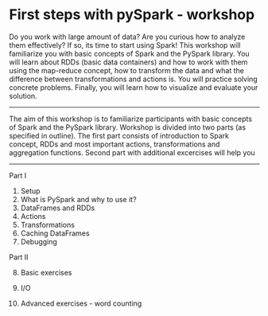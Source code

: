 # First steps with pySpark - workshop

Do you work with large amount of data? Are you curious how to analyze them effectively? If so, its time to start using Spark!
This workshop will familiarize you with basic concepts of Spark and the PySpark library. You will learn about RDDs (basic data containers) and how to work with them using the map-reduce concept, how to transform the data and what the difference between transformations and actions is.
You will practice solving concrete problems. Finally, you will learn how to visualize and evaluate your solution.

------------------------------

The aim of this workshop is to familiarize participants with basic concepts of Spark and the PySpark library. Workshop is divided into two parts (as specified in outline). The first part consists of introduction to Spark concept, RDDs and most important actions, transformations  and aggregation functions. Second part with additional excercises will help you 

------------------------------

Part I
1. Setup 
2. What is PySpark and why to use it?
3. DataFrames and RDDs
4. Actions
5. Transformations
6. Caching DataFrames
7. Debugging


Part II

8. Basic exercises

9. I/O

10. Advanced exercises - word counting
